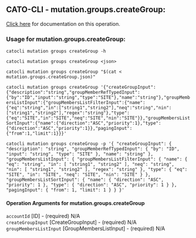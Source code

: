 
## CATO-CLI - mutation.groups.createGroup:
[Click here](https://api.catonetworks.com/documentation/#mutation-mutation.groups.createGroup) for documentation on this operation.

### Usage for mutation.groups.createGroup:

`catocli mutation groups createGroup -h`

`catocli mutation groups createGroup <json>`

`catocli mutation groups createGroup "$(cat < mutation.groups.createGroup.json)"`

`catocli mutation groups createGroup '{"createGroupInput":{"description":"string","groupMemberRefTypedInput":{"by":"ID","input":"string","type":"SITE"},"name":"string"},"groupMembersListInput":{"groupMembersListFilterInput":{"name":{"eq":"string","in":["string1","string2"],"neq":"string","nin":["string1","string2"],"regex":"string"},"type":{"eq":"SITE","in":"SITE","neq":"SITE","nin":"SITE"}},"groupMembersListSortInput":{"name":{"direction":"ASC","priority":1},"type":{"direction":"ASC","priority":1}},"pagingInput":{"from":1,"limit":1}}}'`

`catocli mutation groups createGroup -p '{
    "createGroupInput": {
        "description": "string",
        "groupMemberRefTypedInput": {
            "by": "ID",
            "input": "string",
            "type": "SITE"
        },
        "name": "string"
    },
    "groupMembersListInput": {
        "groupMembersListFilterInput": {
            "name": {
                "eq": "string",
                "in": [
                    "string1",
                    "string2"
                ],
                "neq": "string",
                "nin": [
                    "string1",
                    "string2"
                ],
                "regex": "string"
            },
            "type": {
                "eq": "SITE",
                "in": "SITE",
                "neq": "SITE",
                "nin": "SITE"
            }
        },
        "groupMembersListSortInput": {
            "name": {
                "direction": "ASC",
                "priority": 1
            },
            "type": {
                "direction": "ASC",
                "priority": 1
            }
        },
        "pagingInput": {
            "from": 1,
            "limit": 1
        }
    }
}'`


#### Operation Arguments for mutation.groups.createGroup ####

`accountId` [ID] - (required) N/A    
`createGroupInput` [CreateGroupInput] - (required) N/A    
`groupMembersListInput` [GroupMembersListInput] - (required) N/A    
